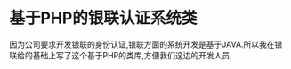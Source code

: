 基于PHP的银联认证系统类
===============

因为公司要求开发银联的身份认证,银联方面的系统开发是基于JAVA.所以我在银联给的基础上写了这个基于PHP的类库,方便我们这边的开发人员.
